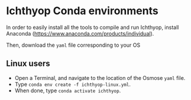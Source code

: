 # Ichthyop Conda environments 

In order to easily install all the tools to compile and run Ichthyop, install Anaconda (https://www.anaconda.com/products/individual).

Then, download the `yaml` file corresponding to your OS

## Linux users

- Open a Terminal, and navigate to the location of the Osmose `yaml` file.
- Type `conda env create -f ichthyop-linux.yml`.
- When done, type `conda activate ichthyop`.
